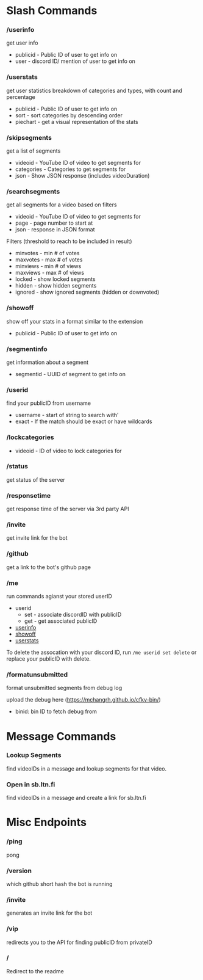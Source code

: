 # Slash Commands
### /userinfo
get user info
- publicid - Public ID of user to get info on
- user - discord ID/ mention of user to get info on

### /userstats
get user statistics
breakdown of categories and types, with count and percentage
- publicid - Public ID of user to get info on
- sort - sort categories by descending order
- piechart - get a visual representation of the stats

### /skipsegments
get a list of segments 
- videoid - YouTube ID of video to get segments for
- categories - Categories to get segments for
- json - Show JSON response (includes videoDuration)

### /searchsegments
get all segments for a video based on filters
- videoid - YouTube ID of video to get segments for
- page - page number to start at
- json - response in JSON format

Filters (threshold to reach to be included in result)
- minvotes - min # of votes
- maxvotes - max # of votes
- minviews - min # of views
- maxviews - max # of views
- locked - show locked segments
- hidden - show hidden segments
- ignored - show ignored segments (hidden or downvoted)

### /showoff
show off your stats in a format similar to the extension
- publicid - Public ID of user to get info on

### /segmentinfo
get information about a segment
- segmentid - UUID of segment to get info on

### /userid
find your publicID from username
- username - start of string to search with'
- exact - If the match should be exact or have wildcards

### /lockcategories
- videoid - ID of video to lock categories for

### /status
get status of the server

### /responsetime
get response time of the server via 3rd party API

### /invite
get invite link for the bot

### /github
get a link to the bot's github page

### /me
run commands agianst your stored userID
- userid
  - set - associate discordID with publicID
  - get - get associated publicID
- [userinfo](#userinfo)
- [showoff](#showoff)
- [userstats](#userstats)

To delete the assocation with your discord ID, run `/me userid set delete` or replace your publicID with delete.

### /formatunsubmitted
format unsubmitted segments from debug log

upload the debug here (https://mchangrh.github.io/cfkv-bin/)

- binid: bin ID to fetch debug from

# Message Commands
### Lookup Segments
find videoIDs in a message and lookup segments for that video.

### Open in sb.ltn.fi
find videoIDs in a message and create a link for sb.ltn.fi

# Misc Endpoints
### /ping
pong

### /version
which github short hash the bot is running

### /invite
generates an invite link for the bot

### /vip
redirects you to the API for finding publicID from privateID

### /
Redirect to the readme